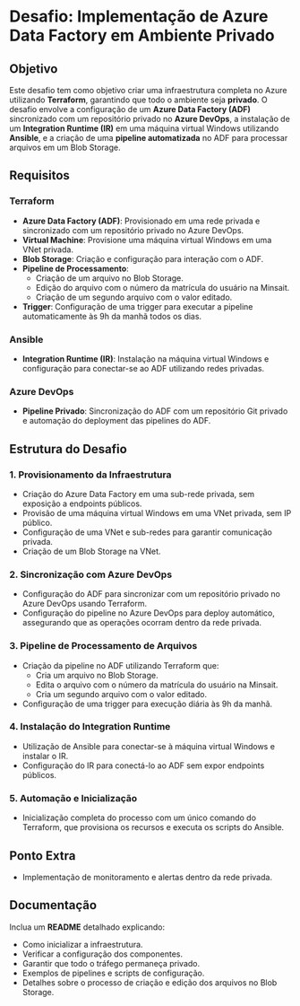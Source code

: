 # Desafio: Implementação de Azure Data Factory em Ambiente Privado

## Objetivo

Este desafio tem como objetivo criar uma infraestrutura completa no Azure utilizando **Terraform**, garantindo que todo o ambiente seja **privado**. O desafio envolve a configuração de um **Azure Data Factory (ADF)** sincronizado com um repositório privado no **Azure DevOps**, a instalação de um **Integration Runtime (IR)** em uma máquina virtual Windows utilizando **Ansible**, e a criação de uma **pipeline automatizada** no ADF para processar arquivos em um Blob Storage.

## Requisitos

### Terraform
- **Azure Data Factory (ADF)**: Provisionado em uma rede privada e sincronizado com um repositório privado no Azure DevOps.
- **Virtual Machine**: Provisione uma máquina virtual Windows em uma VNet privada.
- **Blob Storage**: Criação e configuração para interação com o ADF.
- **Pipeline de Processamento**:
  - Criação de um arquivo no Blob Storage.
  - Edição do arquivo com o número da matrícula do usuário na Minsait.
  - Criação de um segundo arquivo com o valor editado.
- **Trigger**: Configuração de uma trigger para executar a pipeline automaticamente às 9h da manhã todos os dias.

### Ansible
- **Integration Runtime (IR)**: Instalação na máquina virtual Windows e configuração para conectar-se ao ADF utilizando redes privadas.

### Azure DevOps
- **Pipeline Privado**: Sincronização do ADF com um repositório Git privado e automação do deployment das pipelines do ADF.

## Estrutura do Desafio

### 1. Provisionamento da Infraestrutura
- Criação do Azure Data Factory em uma sub-rede privada, sem exposição a endpoints públicos.
- Provisão de uma máquina virtual Windows em uma VNet privada, sem IP público.
- Configuração de uma VNet e sub-redes para garantir comunicação privada.
- Criação de um Blob Storage na VNet.

### 2. Sincronização com Azure DevOps
- Configuração do ADF para sincronizar com um repositório privado no Azure DevOps usando Terraform.
- Configuração do pipeline no Azure DevOps para deploy automático, assegurando que as operações ocorram dentro da rede privada.

### 3. Pipeline de Processamento de Arquivos
- Criação da pipeline no ADF utilizando Terraform que:
  - Cria um arquivo no Blob Storage.
  - Edita o arquivo com o número da matrícula do usuário na Minsait.
  - Cria um segundo arquivo com o valor editado.
- Configuração de uma trigger para execução diária às 9h da manhã.

### 4. Instalação do Integration Runtime
- Utilização de Ansible para conectar-se à máquina virtual Windows e instalar o IR.
- Configuração do IR para conectá-lo ao ADF sem expor endpoints públicos.

### 5. Automação e Inicialização
- Inicialização completa do processo com um único comando do Terraform, que provisiona os recursos e executa os scripts do Ansible.

## Ponto Extra
- Implementação de monitoramento e alertas dentro da rede privada.

## Documentação
Inclua um **README** detalhado explicando:
- Como inicializar a infraestrutura.
- Verificar a configuração dos componentes.
- Garantir que todo o tráfego permaneça privado.
- Exemplos de pipelines e scripts de configuração.
- Detalhes sobre o processo de criação e edição dos arquivos no Blob Storage.
